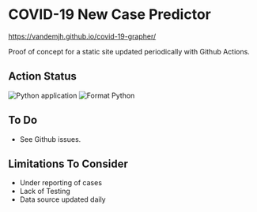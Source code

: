 # COVID-19 New Case Predictor
https://vandemjh.github.io/covid-19-grapher/

Proof of concept for a static site updated periodically with Github Actions.

## Action Status
![Python application](https://github.com/vandemjh/covid-19-grapher/workflows/Python%20application/badge.svg?branch=master)
![Format Python](https://github.com/vandemjh/covid-19-grapher/workflows/Format%20Python/badge.svg)

## To Do
* See Github issues.

## Limitations To Consider
* Under reporting of cases
* Lack of Testing
* Data source updated daily
